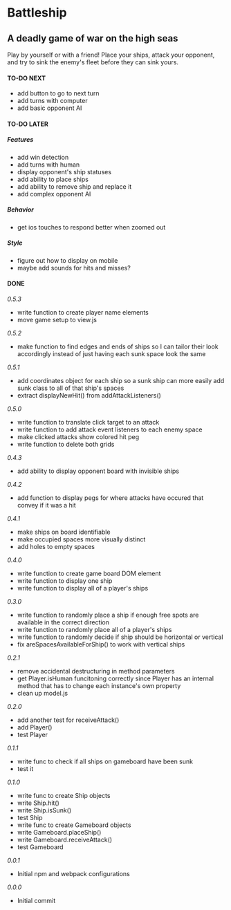 # Battleship

## A deadly game of war on the high seas

Play by yourself or with a friend! Place your ships, attack your opponent, and try to sink the enemy's fleet before they can sink yours.

#### TO-DO NEXT

- add button to go to next turn
- add turns with computer
- add basic opponent AI

#### TO-DO LATER

##### Features

- add win detection
- add turns with human
- display opponent's ship statuses
- add ability to place ships
- add ability to remove ship and replace it
- add complex opponent AI

##### Behavior

- get ios touches to respond better when zoomed out

##### Style

- figure out how to display on mobile
- maybe add sounds for hits and misses?

#### DONE

_0.5.3_

- write function to create player name elements
- move game setup to view.js

_0.5.2_

- make function to find edges and ends of ships so I can tailor their look accordingly instead of just having each sunk space look the same

_0.5.1_

- add coordinates object for each ship so a sunk ship can more easily add sunk class to all of that ship's spaces
- extract displayNewHit() from addAttackListeners()

_0.5.0_

- write function to translate click target to an attack
- write function to add attack event listeners to each enemy space
- make clicked attacks show colored hit peg
- write function to delete both grids

_0.4.3_

- add ability to display opponent board with invisible ships

_0.4.2_

- add function to display pegs for where attacks have occured that convey if it was a hit

_0.4.1_

- make ships on board identifiable
- make occupied spaces more visually distinct
- add holes to empty spaces

_0.4.0_

- write function to create game board DOM element
- write function to display one ship
- write function to display all of a player's ships

_0.3.0_

- write function to randomly place a ship if enough free spots are available in the correct direction
- write function to randomly place all of a player's ships
- write function to randomly decide if ship should be horizontal or vertical
- fix areSpacesAvailableForShip() to work with vertical ships

_0.2.1_

- remove accidental destructuring in method parameters
- get Player.isHuman funcitoning correctly since Player has an internal method that has to change each instance's own property
- clean up model.js

_0.2.0_

- add another test for receiveAttack()
- add Player()
- test Player

_0.1.1_

- write func to check if all ships on gameboard have been sunk
- test it

_0.1.0_

- write func to create Ship objects
- write Ship.hit()
- write Ship.isSunk()
- test Ship
- write func to create Gameboard objects
- write Gameboard.placeShip()
- write Gameboard.receiveAttack()
- test Gameboard

_0.0.1_

- Initial npm and webpack configurations

_0.0.0_

- Initial commit
